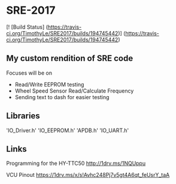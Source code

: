 # SRE-2017

[! [Build Status] (https://travis-ci.org/TimothyLe/SRE2017/builds/194745442)] (https://travis-ci.org/TimothyLe/SRE2017/builds/194745442)

## My custom rendition of SRE code
Focuses will be on
* Read/Write EEPROM testing
* Wheel Speed Sensor Read/Calculate Frequency
* Sending text to dash for easier testing

## Libraries
'IO_Driver.h'
'IO_EEPROM.h'
'APDB.h'
'IO_UART.h'

## Links
Programming for the HY-TTC50
http://1drv.ms/1NQUppu

VCU Pinout
https://1drv.ms/x/s!Avhc248Pj7v5gt4A6qt_feUsrY_taA
